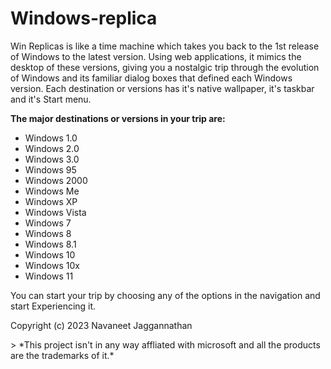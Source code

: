 # Windows-replica
Win Replicas is like a time machine which takes you back to the 1st release of Windows to the
latest version. Using web applications, it
mimics the desktop of these versions, giving you a nostalgic trip through the evolution of Windows and its
familiar dialog boxes that defined each Windows version. Each destination or versions has it's native
wallpaper, it's taskbar and it's Start menu.

**The major destinations or versions in your trip are:**
<ul>
  <li>Windows 1.0</li>
  <li>Windows 2.0</li>
  <li>Windows 3.0</li>
  <li>Windows 95</li>
  <li>Windows 2000</li>
  <li>Windows Me</li>
  <li>Windows XP</li>
  <li>Windows Vista</li>
  <li>Windows 7</li>
  <li>Windows 8</li>
  <li>Windows 8.1</li>
  <li>Windows 10</li>
  <li>Windows 10x</li>
  <li>Windows 11</li>
</ul>
You can start your trip by choosing any of the options in the navigation and start Experiencing it.</p>

<p>Copyright (c) 2023 Navaneet Jaggannathan</p>
> *This project isn't in any way affliated with microsoft and all the
  products are the trademarks of it.*
